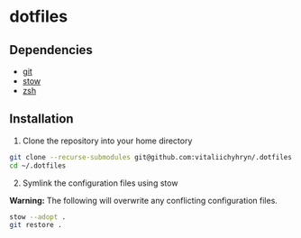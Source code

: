 # dotfiles

## Dependencies

- [git](https://git-scm.com/)
- [stow](https://www.gnu.org/software/stow/)
- [zsh](https://www.zsh.org/)

## Installation

1. Clone the repository into your home directory
 
```bash
git clone --recurse-submodules git@github.com:vitaliichyhryn/.dotfiles.git
cd ~/.dotfiles
```

2. Symlink the configuration files using stow

**Warning:** The following will overwrite any conflicting configuration files.

```bash
stow --adopt .
git restore .
```
